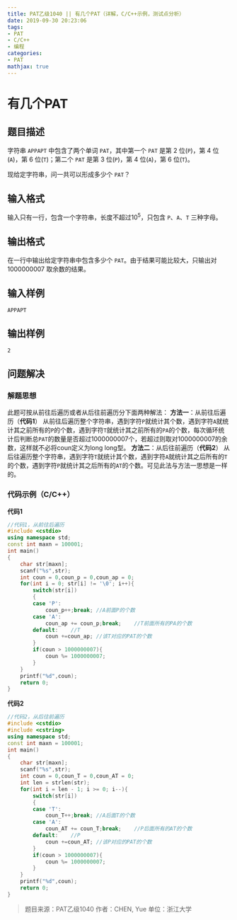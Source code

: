 ```yaml
---
title: PAT乙级1040 || 有几个PAT（详解，C/C++示例，测试点分析）
date: 2019-09-30 20:23:06
tags:
- PAT
- C/C++
- 编程
categories:
- PAT
mathjax: true
---
```


# **有几个PAT**
## **题目描述**
字符串 `APPAPT` 中包含了两个单词 `PAT`，其中第一个 `PAT` 是第 2 位(`P`)，第 4 位(`A`)，第 6 位(`T`)；第二个 `PAT` 是第 3 位(`P`)，第 4 位(`A`)，第 6 位(`T`)。

现给定字符串，问一共可以形成多少个 `PAT`？

## **输入格式**
输入只有一行，包含一个字符串，长度不超过$10^5$，只包含 `P`、`A`、`T` 三种字母。
## **输出格式**
在一行中输出给定字符串中包含多少个 `PAT`。由于结果可能比较大，只输出对 1000000007 取余数的结果。
## **输入样例**
```null
APPAPT
```
## **输出样例**
```null
2
```

## 问题解决
### 解题思想
此题可按从前往后遍历或者从后往前遍历分下面两种解法：
**方法一**：从前往后遍历（**代码1**）
从前往后遍历整个字符串，遇到字符`P`就统计其个数，遇到字符`A`就统计其之前所有的`P`的个数，遇到字符`T`就统计其之前所有的`PA`的个数，每次循环统计后判断总`PAT`的数量是否超过1000000007个，若超过则取对1000000007的余数，这样就不必将coun定义为long long型。
**方法二**：从后往前遍历（**代码2**）
从后往遍历整个字符串，遇到字符`T`就统计其个数，遇到字符`A`就统计其之后所有的`T`的个数，遇到字符`P`就统计其之后所有的`AT`的个数。可见此法与方法一思想是一样的。

### 代码示例（C/C++）

**代码1**
```cpp
//代码1，从前往后遍历
#include <cstdio>
using namespace std;
const int maxn = 100001;
int main()
{
    char str[maxn];
    scanf("%s",str);
    int coun = 0,coun_p = 0,coun_ap = 0;
    for(int i = 0; str[i] != '\0'; i++){
        switch(str[i])
        {
        case 'P':
            coun_p++;break; //A前面P的个数
        case 'A':
            coun_ap += coun_p;break;    //T前面所有的PA的个数
        default:    //T
            coun +=coun_ap; //该T对应的PAT的个数
        }
        if(coun > 1000000007){
            coun %= 1000000007;
        }
    }
    printf("%d",coun);
    return 0;
}
```
**代码2**

```cpp
//代码2，从后往前遍历
#include <cstdio>
#include <cstring>
using namespace std;
const int maxn = 100001;
int main()
{
    char str[maxn];
    scanf("%s",str);
    int coun = 0,coun_T = 0,coun_AT = 0;
    int len = strlen(str);
    for(int i = len - 1; i >= 0; i--){
        switch(str[i])
        {
        case 'T':
            coun_T++;break; //A后面T的个数
        case 'A':
            coun_AT += coun_T;break;    //P后面所有的AT的个数
        default:    //P
            coun +=coun_AT; //该P对应的PAT的个数
        }
        if(coun > 1000000007){
            coun %= 1000000007;
        }
    }
    printf("%d",coun);
    return 0;
}
```
>题目来源：PAT乙级1040
>作者：CHEN, Yue
>单位：浙江大学